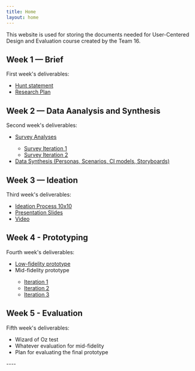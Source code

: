 ```yaml
---
title: Home
layout: home
---
```


This website is used for storing the documents needed for User-Centered Design and Evaluation course created by the Team 16.

## Week 1 — Brief 

First week's deliverables:
<ul>
  <li><a href="https://github.com/hirvonensara/CCU_project/blob/main/Hunt%20Statement.pdf">Hunt statement</a></li>
  <li><a href="https://github.com/hirvonensara/CCU_project/blob/main/Research%20Plan.pdf">Research Plan</a></li>
</ul>

## Week 2 — Data Aanalysis and Synthesis

Second week's deliverables:
<ul>
  <li><a href="https://github.com/hirvonensara/CCU_project/blob/main/docs/DataAnalysis.pdf">Survey Analyses</a></li>
  <ul>
        <li><a href="https://github.com/hirvonensara/CCU_project/blob/main/docs/surveys/FinancialLiteracySurvey1.pdf">Survey Iteration 1</a></li>
        <li><a href="https://github.com/hirvonensara/CCU_project/blob/main/docs/surveys/FinancialLiteracySurvey2.pdf">Survey Iteration 2</a></li>
  </ul>
  <li><a href="https://github.com/hirvonensara/CCU_project/blob/main/Data%20Synthesis.pdf">Data Synthesis (Personas, Scenarios, CI models, Storyboards)</a></li>
</ul>

## Week 3 — Ideation

Third week's deliverables:
<ul>
  <li><a href="https://github.com/hirvonensara/CCU_project/blob/main/docs/10x10.png">Ideation Process 10x10</a></li>
  <li><a href="https://github.com/hirvonensara/CCU_project/blob/main/docs/team16_slides.pdf">Presentation Slides</a></li>
  <li><a href="https://github.com/hirvonensara/CCU_project/blob/main/docs/team16_video.mp4">Video</a></li>
</ul>

## Week 4 - Prototyping

Fourth week's deliverables:
<ul>
  <li><a href="https://github.com/hirvonensara/CCU_project/blob/main/docs/10x10.png">Low-fidelity prototype</a></li>
  <li>Mid-fidelity prototype</li>
  <ul>
        <li><a href="https://github.com/hirvonensara/CCU_project/blob/main/docs/Mid_Fid_Prototype-1.png">Iteration 1</a></li>
        <li><a href="https://github.com/hirvonensara/CCU_project/blob/main/docs/Mid_Fid_Prototype-2.png">Iteration 2</a></li>
        <li><a href="https://github.com/hirvonensara/CCU_project/blob/main/docs/surveys/Mid_Fid_Prototype-3.png">Iteration 3</a></li>
  </ul>
</ul>

## Week 5 - Evaluation

Fifth week's deliverables:
<ul>
  <li>Wizard of Oz test</li>
  <li>Whatever evaluation for mid-fidelity</li>
  <li>Plan for evaluating the final prototype</li>
</ul>
----


[Just the Docs]: https://just-the-docs.github.io/just-the-docs/
[GitHub Pages]: https://docs.github.com/en/pages
[README]: https://github.com/just-the-docs/just-the-docs-template/blob/main/README.md
[Jekyll]: https://jekyllrb.com
[GitHub Pages / Actions workflow]: https://github.blog/changelog/2022-07-27-github-pages-custom-github-actions-workflows-beta/
[use this template]: https://github.com/just-the-docs/just-the-docs-template/generate
